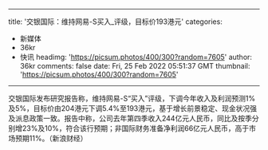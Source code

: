 
---
title: '交银国际：维持网易-S买入_评级，目标价193港元'
categories: 
 - 新媒体
 - 36kr
 - 快讯
headimg: 'https://picsum.photos/400/300?random=7605'
author: 36kr
comments: false
date: Fri, 25 Feb 2022 05:51:37 GMT
thumbnail: 'https://picsum.photos/400/300?random=7605'
---

<div>   
交银国际发布研究报告称，维持网易-S“买入”评级，下调今年收入及利润预测1%及5%，目标价由204港元下调5.4%至193港元，基于增长前景稳定、现金状况强及派息政策一致。报告中称，公司去年第四季收入244亿元人民币，同比及按季分别增23%及10%，符合该行预期；非国际财务准备净利润66亿元人民币，高于市场预期11%。（新浪财经）  
</div>
            